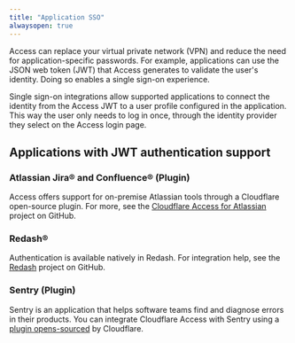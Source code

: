 ```yaml
---
title: "Application SSO"
alwaysopen: true
---
```


Access can replace your virtual private network (VPN) and reduce the need for application-specific passwords. For example, applications can use the JSON web token (JWT) that Access generates to validate the user's identity. Doing so enables a single sign-on experience.

Single sign-on integrations allow supported applications to connect the identity from the Access JWT to a user profile configured in the application. This way the user only needs to log in once, through the identity provider they select on the Access login page.

## Applications with JWT authentication support

### Atlassian Jira® and Confluence® (Plugin)

Access offers support for on-premise Atlassian tools through a Cloudflare open-source plugin. For more, see the [Cloudflare Access for Atlassian](https://github.com/cloudflare/cloudflare-access-for-atlassian) project on GitHub.

### Redash®

Authentication is available natively in Redash. For integration help, see the [Redash](https://github.com/getredash/redash) project on GitHub.

### Sentry (Plugin)

Sentry is an application that helps software teams find and diagnose errors in their products. You can integrate Cloudflare Access with Sentry using a [plugin opens-sourced](https://github.com/cloudflare/cloudflare-access-for-sentry) by Cloudflare.